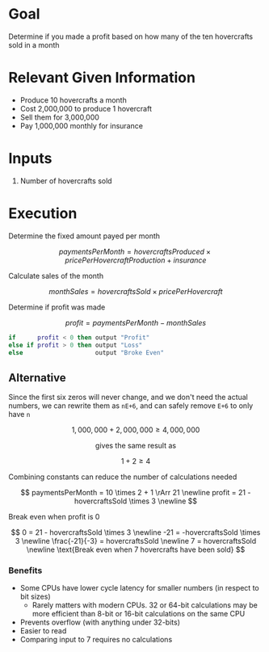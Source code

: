 # Goal
Determine if you made a profit based on how many of the ten hovercrafts sold in a month

# Relevant Given Information
- Produce 10 hovercrafts a month
- Cost 2,000,000 to produce 1 hovercraft
- Sell them for 3,000,000
- Pay 1,000,000 monthly for insurance

# Inputs
1. Number of hovercrafts sold

# Execution
Determine the fixed amount payed per month

$$
paymentsPerMonth = hovercraftsProduced \times pricePerHovercraftProduction + insurance
$$

Calculate sales of the month

$$
monthSales = hovercraftsSold \times pricePerHovercraft
$$

Determine if profit was made

$$
profit = paymentsPerMonth - monthSales
$$
```lua
if      profit < 0 then output "Profit"
else if profit > 0 then output "Loss"
else                    output "Broke Even"
```

## Alternative
Since the first six zeros will never change, and we don't need the actual numbers, we can rewrite them as `nE+6`, and can safely remove `E+6` to only have `n`

$$
1,000,000 + 2,000,000 \geq 4,000,000
$$

$$
\text{gives the same result as}
$$

$$
1 + 2 \geq 4
$$

Combining constants can reduce the number of calculations needed

$$
paymentsPerMonth = 10 \times 2 + 1 \rArr 21 \newline
profit = 21 - hovercraftsSold \times 3 \newline
$$

Break even when profit is 0

$$
0 = 21 - hovercraftsSold \times 3 \newline
-21 = -hovercraftsSold \times 3 \newline
\frac{-21}{-3} = hovercraftsSold \newline
7 = hovercraftsSold \newline
\text{Break even when 7 hovercrafts have been sold}
$$




### Benefits
- Some CPUs have lower cycle latency for smaller numbers (in respect to bit sizes)
  - Rarely matters with modern CPUs. 32 or 64-bit calculations may be more efficient than 8-bit or 16-bit calculations on the same CPU
- Prevents overflow (with anything under 32-bits)
- Easier to read
- Comparing input to 7 requires no calculations